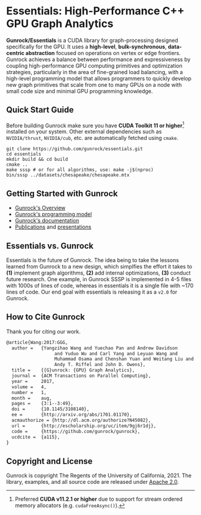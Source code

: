 # **Essentials:** High-Performance C++ GPU Graph Analytics
**Gunrock/Essentials** is a CUDA library for graph-processing designed specifically for the GPU. It uses a **high-level**, **bulk-synchronous**, **data-centric abstraction** focused on operations on vertex or edge frontiers. Gunrock achieves a balance between performance and expressiveness by coupling high-performance GPU computing primitives and optimization strategies, particularly in the area of fine-grained load balancing, with a high-level programming model that allows programmers to quickly develop new graph primitives that scale from one to many GPUs on a node with small code size and minimal GPU programming knowledge.

## Quick Start Guide

Before building Gunrock make sure you have **CUDA Toolkit 11 or higher**[^1] installed on your system. Other external dependencies such as `NVIDIA/thrust`, `NVIDIA/cub`, etc. are automatically fetched using `cmake`.

```shell
git clone https://github.com/gunrock/essentials.git
cd essentials
mkdir build && cd build
cmake .. 
make sssp # or for all algorithms, use: make -j$(nproc)
bin/sssp ../datasets/chesapeake/chesapeake.mtx
```
[^1]: Preferred **CUDA v11.2.1 or higher** due to support for stream ordered memory allocators (e.g. `cudaFreeAsync()`).

## Getting Started with Gunrock

- [Gunrock's Overview](https://github.com/gunrock/essentials/wiki/Overview)
- [Gunrock's programming model]()
- [Gunrock's documentation](https://github.com/gunrock/essentials/wiki)
- [Publications](https://github.com/gunrock/essentials/wiki/Publications) and [presentations](https://github.com/gunrock/essentials/wiki/Presentations)

## Essentials vs. Gunrock
Essentials is the future of Gunrock. The idea being to take the lessons learned from Gunrock to a new design, which simplfies the effort it takes to **(1)** implement graph algorithms, **(2)** add internal optimizations, **(3)** conduct future research. One example, in Gunrock SSSP is implemented in 4-5 files with 1000s of lines of code, whereas in essentials it is a single file with ~170 lines of code. Our end goal with essentials is releasing it as a `v2.0` for Gunrock.

## How to Cite Gunrock
Thank you for citing our work.

```tex
@article{Wang:2017:GGG,
  author =	 {Yangzihao Wang and Yuechao Pan and Andrew Davidson
                  and Yuduo Wu and Carl Yang and Leyuan Wang and
                  Muhammad Osama and Chenshan Yuan and Weitang Liu and
                  Andy T. Riffel and John D. Owens},
  title =	 {{G}unrock: {GPU} Graph Analytics},
  journal =	 {ACM Transactions on Parallel Computing},
  year =	 2017,
  volume =	 4,
  number =	 1,
  month =	 aug,
  pages =	 {3:1--3:49},
  doi =		 {10.1145/3108140},
  ee =		 {http://arxiv.org/abs/1701.01170},
  acmauthorize = {http://dl.acm.org/authorize?N45082},
  url =		 {http://escholarship.org/uc/item/9gj6r1dj},
  code =	 {https://github.com/gunrock/gunrock},
  ucdcite =	 {a115},
}
```

## Copyright and License

Gunrock is copyright The Regents of the University of California, 2021. The library, examples, and all source code are released under [Apache 2.0](https://github.com/gunrock/essentials/blob/master/LICENSE).
